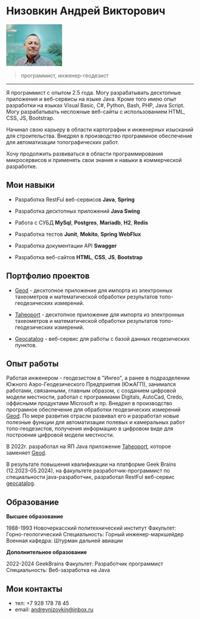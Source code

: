 # Низовкин Андрей Викторович

![фото](./images/me.jpg)
> программист, инженер-геодезист
---
Я программист с опытом 2.5 года. Могу разрабатывать десктопные приложения и веб-сервисы на языке Java. Кроме того имею опыт разработки на языках Visual Basic, C#, Python, Bash, PHP, Java Script. Могу разрабатывать несложные веб-сайты с использованием HTML, CSS, JS, Bootstrap.

Начинал свою карьеру в области картографии и инженерных изысканий для строительства. Внедрял в производство программное обеспечение для автоматизации топографических работ.

Хочу продолжить развиваться в области программирования микросервисов и применять свои знания и навыки в коммерческой разработке.

## Мои навыки

- Разработка RestFul веб-сервисов **Java**, **Spring**

- Разработка десктопных приложений **Java Swing**

- Работа с СУБД **MySql**, **Postgres**, **Mariadb**, **H2**, **Redis**

- Разработка тестов **Junit**, **Mokito**, **Spring WebFlux**

- Разработка документации API **Swagger**

- Разработка веб-сайтов **HTML**, **CSS**, **JS**, **Bootstrap** 

## Портфолио проектов

- [Geod](https://geod2000.ru/) - десктопное приложение для импорта из электронных тахеометров и математической обработки результатов топо-геодезических измерений.

- [Taheoport](https://github.com/AndrewNizovkin/Taheoport.git) - десктопное приложение для импорта из электронных тахеометров и математической обработки результатов топо-геодезических измерений.

- [Geocatalog](https://github.com/AndrewNizovkin/diploma) - веб-сервис для работы с базой данных геодезических пунктов.

## Опыт работы

Работая инженером - геодезистом в "Ингео", а ранее в подразделении Южного Аэро-Геодезического Предприятия (ЮжАГП), занимался работами, связанными, главным образом, с созданием цифровой модели местности, работал с программами Digitals, AutoCad, Credo, оффисными продуктами Microsoft и пр. Внедрил в производство програмное обеспечение для обработки геодезических измерений [Geod](https://geod2000.ru/). По мере развития отрасли развивал его и разработал новые полезные функции для автоматизации полевых и камеральных работ топо-геодезистов, получения информацию в цифровом виде для построения цифровой модели местности.

В 2022г. разработал на ЯП Java приложение [Taheoport](https://github.com/AndrewNizovkin/Taheoport.git), которое заменяет [Geod](https://geod2000.ru/).

В результате повышения квалификации на платформе Geek Brains (12.2023-05.2024), на факультете разработчик-программист по специальности java-разработчик, разработал RestFul веб-сервис [geocatalog](https://github.com/AndrewNizovkin/diploma).


## Образование

**Высшее образование**

1988-1993
Новочеркасский политехнический институт
Факультет: Горно-геологический
Специальность: Горный инженер-маркшейдер
Военная кафедра: Штурман дальней авиации

**Дополнительное образование**

2022-2024
GeekBrains
Факультет: Разработчик программист
Специальность: Веб-зазработка на Java







## Мои контакты

- тел:   +7 928 178 78 45
- email: andreynizovkin@inbox.ru
